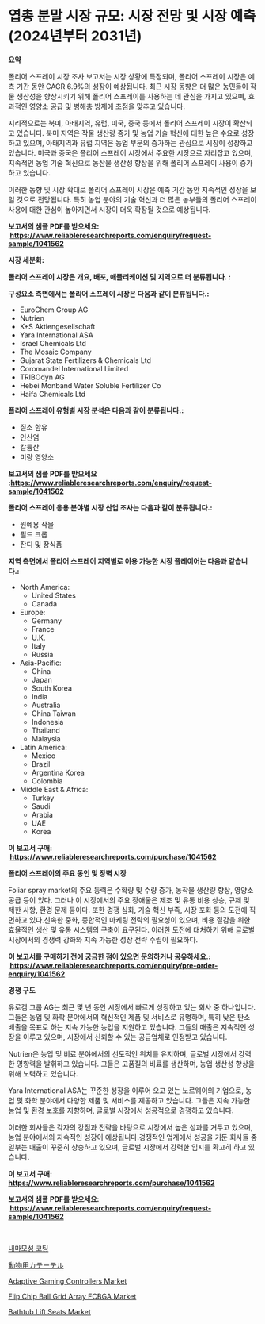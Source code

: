 <p><h1>엽총 분말 시장 규모: 시장 전망 및 시장 예측 (2024년부터 2031년)</h1></p><p><strong>요약</strong></p>
<p><p>폴리어 스프레이 시장 조사 보고서는 시장 상황에 특정되며, 폴리어 스프레이 시장은 예측 기간 동안 CAGR 6.9%의 성장이 예상됩니다. 최근 시장 동향은 더 많은 농민들이 작물 생산성을 향상시키기 위해 폴리어 스프레이를 사용하는 데 관심을 가지고 있으며, 효과적인 영양소 공급 및 병해충 방제에 초점을 맞추고 있습니다.</p><p>지리적으로는 북미, 아태지역, 유럽, 미국, 중국 등에서 폴리어 스프레이 시장이 확산되고 있습니다. 북미 지역은 작물 생산량 증가 및 농업 기술 혁신에 대한 높은 수요로 성장하고 있으며, 아태지역과 유럽 지역은 농업 부문의 증가하는 관심으로 시장이 성장하고 있습니다. 미국과 중국은 폴리어 스프레이 시장에서 주요한 시장으로 자리잡고 있으며, 지속적인 농업 기술 혁신으로 농산물 생산성 향상을 위해 폴리어 스프레이 사용이 증가하고 있습니다.</p><p>이러한 동향 및 시장 확대로 폴리어 스프레이 시장은 예측 기간 동안 지속적인 성장을 보일 것으로 전망됩니다. 특히 농업 분야의 기술 혁신과 더 많은 농부들의 폴리어 스프레이 사용에 대한 관심이 높아지면서 시장이 더욱 확장될 것으로 예상됩니다.</p></p>
<p><strong>보고서의 샘플 PDF를 받으세요: &nbsp;<a href="https://www.reliableresearchreports.com/enquiry/request-sample/1041562">https://www.reliableresearchreports.com/enquiry/request-sample/1041562</a></strong></p>
<p><strong>시장 세분화:</strong></p>
<p><strong> 폴리어 스프레이 시장은 개요, 배포, 애플리케이션 및 지역으로 더 분류됩니다. :</strong></p>
<p><strong>구성요소 측면에서는 폴리어 스프레이 시장은 다음과 같이 분류됩니다.:</strong></p>
<p><ul><li>EuroChem Group AG</li><li>Nutrien</li><li>K+S Aktiengesellschaft</li><li>Yara International ASA</li><li>Israel Chemicals Ltd</li><li>The Mosaic Company</li><li>Gujarat State Fertilizers & Chemicals Ltd</li><li>Coromandel International Limited</li><li>TRIBOdyn AG</li><li>Hebei Monband Water Soluble Fertilizer Co</li><li>Haifa Chemicals Ltd</li></ul></p>
<p><strong> 폴리어 스프레이 유형별 시장 분석은 다음과 같이 분류됩니다.:</strong></p>
<p><ul><li>질소 함유</li><li>인산염</li><li>칼륨산</li><li>미량 영양소</li></ul></p>
<p><strong>보고서의 샘플 PDF를 받으세요 :<a href="https://www.reliableresearchreports.com/enquiry/request-sample/1041562">https://www.reliableresearchreports.com/enquiry/request-sample/1041562</a></strong></p>
<p><strong> 폴리어 스프레이 응용 분야별 시장 산업 조사는 다음과 같이 분류됩니다.:</strong></p>
<p><ul><li>원예용 작물</li><li>필드 크롭</li><li>잔디 및 장식품</li></ul></p>
<p><strong>지역 측면에서 폴리어 스프레이 지역별로 이용 가능한 시장 플레이어는 다음과 같습니다.:</strong></p>
<p><ul>
    <li>
        North America:
        <ul>
            <li>United States</li>
            <li>Canada</li>
        </ul>
    </li>
    <li>
        Europe:
        <ul>
            <li>Germany</li>
            <li>France</li>
            <li>U.K.</li>
            <li>Italy</li>
            <li>Russia</li>
        </ul>
    </li>
    <li>
        Asia-Pacific:
        <ul>
            <li>China</li>
            <li>Japan</li>
            <li>South Korea</li>
            <li>India</li>
            <li>Australia</li>
            <li>China Taiwan</li>
            <li>Indonesia</li>
            <li>Thailand</li>
            <li>Malaysia</li>
        </ul>
    </li>
    <li>
        Latin America:
        <ul>
            <li>Mexico</li>
            <li>Brazil</li>
            <li>Argentina Korea</li>
            <li>Colombia</li>
        </ul>
    </li>
    <li>
        Middle East & Africa:
        <ul>
            <li>Turkey</li>
            <li>Saudi</li>
            <li>Arabia</li>
            <li>UAE</li>
            <li>Korea</li>
        </ul>
    </li>
    </ul></p>
<p><strong>이 보고서 구매: &nbsp;<a href="https://www.reliableresearchreports.com/purchase/1041562">https://www.reliableresearchreports.com/purchase/1041562</a></strong></p>
<p><strong>폴리어 스프레이의 주요 동인 및 장벽 시장</strong></p>
<p><p>Foliar spray market의 주요 동력은 수확량 및 수량 증가, 농작물 생산량 향상, 영양소 공급 등이 있다. 그러나 이 시장에서의 주요 장애물은 제조 및 유통 비용 상승, 규제 및 제한 사항, 환경 문제 등이다. 또한 경쟁 심화, 기술 혁신 부족, 시장 포화 등의 도전에 직면하고 있다.신속한 중화, 종합적인 마케팅 전략의 필요성이 있으며, 비용 절감을 위한 효율적인 생산 및 유통 시스템의 구축이 요구된다. 이러한 도전에 대처하기 위해 글로벌 시장에서의 경쟁력 강화와 지속 가능한 성장 전략 수립이 필요하다.</p></p>
<p><strong>이 보고서를 구매하기 전에 궁금한 점이 있으면 문의하거나 공유하세요.: &nbsp;<a href="https://www.reliableresearchreports.com/enquiry/pre-order-enquiry/1041562">https://www.reliableresearchreports.com/enquiry/pre-order-enquiry/1041562</a></strong></p>
<p><strong>경쟁 구도</strong></p>
<p><p>유로켐 그룹 AG는 최근 몇 년 동안 시장에서 빠르게 성장하고 있는 회사 중 하나입니다. 그들은 농업 및 화학 분야에서의 혁신적인 제품 및 서비스로 유명하며, 특히 낮은 탄소 배출을 목표로 하는 지속 가능한 농업을 지원하고 있습니다. 그들의 매출은 지속적인 성장을 이루고 있으며, 시장에서 신뢰할 수 있는 공급업체로 인정받고 있습니다.</p><p>Nutrien은 농업 및 비료 분야에서의 선도적인 위치를 유지하며, 글로벌 시장에서 강력한 영향력을 발휘하고 있습니다. 그들은 고품질의 비료를 생산하며, 농업 생산성 향상을 위해 노력하고 있습니다.</p><p>Yara International ASA는 꾸준한 성장을 이루어 오고 있는 노르웨이의 기업으로, 농업 및 화학 분야에서 다양한 제품 및 서비스를 제공하고 있습니다. 그들은 지속 가능한 농업 및 환경 보호를 지향하며, 글로벌 시장에서 성공적으로 경쟁하고 있습니다.</p><p>이러한 회사들은 각자의 강점과 전략을 바탕으로 시장에서 높은 성과를 거두고 있으며, 농업 분야에서의 지속적인 성장이 예상됩니다.경쟁적인 업계에서 성공을 거둔 회사들 중 일부는 매출이 꾸준히 상승하고 있으며, 글로벌 시장에서 강력한 입지를 확고히 하고 있습니다.</p></p>
<p><strong>이 보고서 구매: &nbsp; <a href="https://www.reliableresearchreports.com/purchase/1041562">https://www.reliableresearchreports.com/purchase/1041562</a></strong></p>
<p><strong>보고서의 샘플 PDF를 받으세요: &nbsp;<a href="https://www.reliableresearchreports.com/enquiry/request-sample/1041562">https://www.reliableresearchreports.com/enquiry/request-sample/1041562</a></strong><strong></strong></p>
<p>&nbsp;</p>
<p><p><a href="https://github.com/hxzi07639916/Market-Research-Report-List-1/blob/main/46205914229.md">내마모성 코팅</a></p><p><a href="https://github.com/ihabdkwlxs948/Market-Research-Report-List-1/blob/main/88563294716.md">動物用カテーテル</a></p><p><a href="https://github.com/mabutironaldo/Market-Research-Report-List-3/blob/main/adaptive-gaming-controllers-market.md">Adaptive Gaming Controllers Market</a></p><p><a href="https://issuu.com/reportprime-2/docs/flip-chip-ball-grid-array-fcbga-market-size-2030.p">Flip Chip Ball Grid Array FCBGA Market</a></p><p><a href="https://github.com/Paul14Anderson63/Market-Research-Report-List-3/blob/main/bathtub-lift-seats-market.md">Bathtub Lift Seats Market</a></p></p>